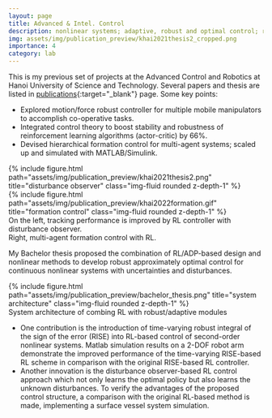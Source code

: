 ```yaml
---
layout: page
title: Advanced & Intel. Control
description: nonlinear systems; adaptive, robust and optimal control; reinforcement learning
img: assets/img/publication_preview/khai2021thesis2_cropped.png
importance: 4
category: lab
---
```


This is my previous set of projects at the Advanced Control and Robotics at Hanoi University of Science and Technology. Several papers and thesis are listed in [publications](/../publications){:target="_blank"} page. Some key points:

- Explored motion/force robust controller for multiple mobile manipulators to accomplish co-operative tasks.
- Integrated control theory to boost stability and robustness of reinforcement learning algorithms (actor-critic) by 66%.
- Devised hierarchical formation control for multi-agent systems; scaled up and simulated with MATLAB/Simulink.

<div class="row justify-content-sm-center">
    <div class="col-sm-6 mt-3 mt-md-0">
        {% include figure.html path="assets/img/publication_preview/khai2021thesis2.png" title="disturbance observer" class="img-fluid rounded z-depth-1" %}
    </div>
    <div class="col-sm-4 mt-3 mt-md-0">
        {% include figure.html path="assets/img/publication_preview/khai2022formation.gif" title="formation control" class="img-fluid rounded z-depth-1" %}
    </div>
</div>
<div class="caption">
    On the left, tracking performance is improved by RL controller with disturbance observer. <br>
    Right, multi-agent formation control with RL.
</div>

My Bachelor thesis proposed the combination of RL/ADP-based design and nonlinear methods to develop robust approximately optimal control for continuous nonlinear systems with uncertainties and disturbances.

<div class="row justify-content-sm-center">
    <div class="col-sm-6 mt-3 mt-md-0">
        {% include figure.html path="assets/img/publication_preview/bachelor_thesis.png" title="system architecture" class="img-fluid rounded z-depth-1" %}
    </div>
</div>
<div class="caption">
    System architecture of combing RL with robust/adaptive modules <br>
</div>

- One contribution is the introduction of time-varying robust integral of the sign of the error (RISE) into
RL-based control of second-order nonlinear systems. Matlab simulation results on a 2-DOF robot arm demonstrate the improved performance of the
time-varying RISE-based RL scheme in comparison with the original RISE-based RL controller.
- Another innovation is the disturbance observer-based RL control approach which not only learns the optimal policy but also learns the unknown disturbances. To verify the advantages of the proposed control structure, a comparison with the original RL-based method is made, implementing a surface vessel system simulation.
